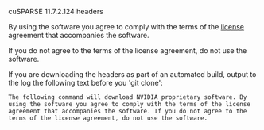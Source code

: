 cuSPARSE 11.7.2.124 headers

By using the software you agree to comply with the terms of the [license](https://gitlab.com/nvidia/headers/cuda/cusparse/-/blob/main/LICENSE) agreement 
that accompanies the software. 

If you do not agree to the terms of the license agreement, do not use the software.

If you are downloading the headers as part of an automated build, output to the log the following text before you 'git clone':

`The following command will download NVIDIA proprietary software. By using the software you agree to comply with the terms of the license agreement that accompanies the software. If you do not agree to the terms of the license agreement, do not use the software.`
